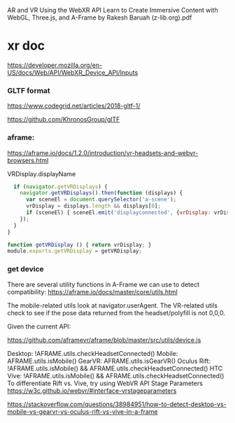 AR and VR Using the WebXR API Learn to Create Immersive Content with WebGL, Three.js, and A-Frame by Rakesh Baruah (z-lib.org).pdf

# xr doc
https://developer.mozilla.org/en-US/docs/Web/API/WebXR_Device_API/Inputs

### GLTF format
https://www.codegrid.net/articles/2018-gltf-1/

https://github.com/KhronosGroup/glTF

### aframe:
https://aframe.io/docs/1.2.0/introduction/vr-headsets-and-webvr-browsers.html

VRDisplay.displayName

```js
  if (navigator.getVRDisplays) {
    navigator.getVRDisplays().then(function (displays) {
      var sceneEl = document.querySelector('a-scene');
      vrDisplay = displays.length && displays[0];
      if (sceneEl) { sceneEl.emit('displayconnected', {vrDisplay: vrDisplay}); }
    });
  }
}

function getVRDisplay () { return vrDisplay; }
module.exports.getVRDisplay = getVRDisplay;
```

### get device
There are several utility functions in A-Frame we can use to detect compatibility: https://aframe.io/docs/master/core/utils.html

The mobile-related utils look at navigator.userAgent. The VR-related utils check to see if the pose data returned from the headset/polyfill is not 0,0,0.

Given the current API:

https://github.com/aframevr/aframe/blob/master/src/utils/device.js

Desktop: !AFRAME.utils.checkHeadsetConnected()
Mobile: AFRAME.utils.isMobile()
GearVR: AFRAME.utils.isGearVR()
Oculus Rift: !AFRAME.utils.isMobile() && AFRAME.utils.checkHeadsetConnected()
HTC Vive: !AFRAME.utils.isMobile() && AFRAME.utils.checkHeadsetConnected()
To differentiate Rift vs. Vive, try using WebVR API Stage Parameters https://w3c.github.io/webvr/#interface-vrstageparameters


https://stackoverflow.com/questions/38984951/how-to-detect-desktop-vs-mobile-vs-gearvr-vs-oculus-rift-vs-vive-in-a-frame
